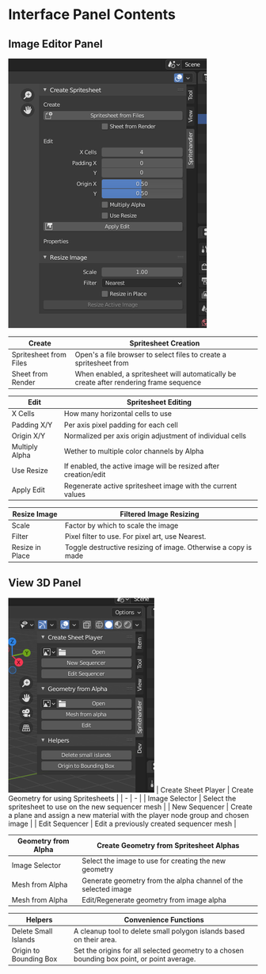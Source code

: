 # Interface Panel Contents
## Image Editor Panel

![Image Editor Panel](images/IMAGE_EDITOR_panel_screenshot.png)

| Create | Spritesheet Creation |
| - | - |
| Spritesheet from Files | Open's a file browser to select files to create a spritesheet from |
| Sheet from Render | When enabled, a spritesheet will automatically be create after rendering frame sequence |


| Edit | Spritesheet Editing |
| - | - |
| X Cells | How many horizontal cells to use |
| Padding X/Y | Per axis pixel padding for each cell |
| Origin X/Y | Normalized per axis origin adjustment of individual cells |
| Multiply Alpha | Wether to multiple color channels by Alpha |
| Use Resize | If enabled, the active image will be resized after creation/edit |
| Apply Edit | Regenerate active spritesheet image with the current values |


| Resize Image | Filtered Image Resizing |
| - | - |
| Scale | Factor by which to scale the image |
| Filter | Pixel filter to use. For pixel art, use Nearest. |
| Resize in Place | Toggle destructive resizing of image. Otherwise a copy is made |

## View 3D Panel

![View 3D Panel](images/VIEW_3D_panel_screenshot.png)
| Create Sheet Player | Create Geometry for using Spritesheets | 
| - | - |
| Image Selector | Select the spritesheet to use on the new sequencer mesh |
| New Sequencer | Create a plane and assign a new material with the player node group and chosen image |
| Edit Sequencer | Edit a previously created sequencer mesh |

| Geometry from Alpha | Create Geometry from Spritesheet Alphas |
| - | - |
| Image Selector | Select the image to use for creating the new geometry |
| Mesh from Alpha | Generate geometry from the alpha channel of the selected image |
| Mesh from Alpha | Edit/Regenerate geometry from image alpha |

| Helpers | Convenience Functions |
| --- | --- |
| Delete Small Islands | A cleanup tool to delete small polygon islands based on their area. |
| Origin to Bounding Box | Set the origins for all selected geometry to a chosen bounding box point, or point average. |